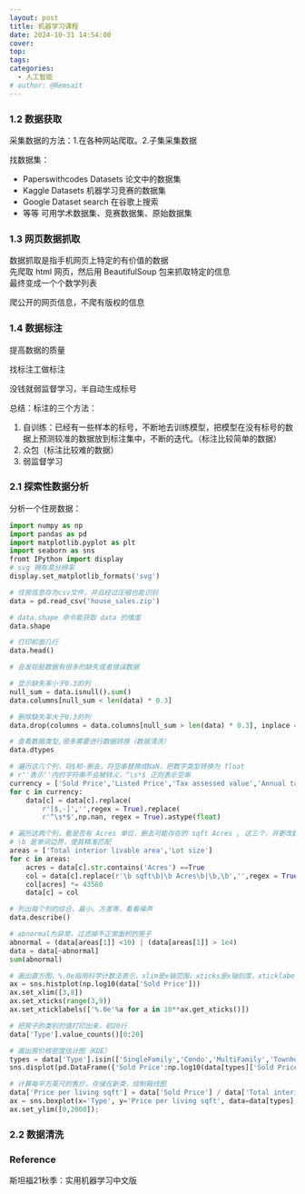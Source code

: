 ```yaml
---
layout: post
title: 机器学习课程
date: 2024-10-31 14:54:08
cover: 
top: 
tags: 
categories: 
  - 人工智能
# author: @Remsait
---
```

### 1.2 数据获取
采集数据的方法：1.在各种网站爬取。2.子集采集数据  

找数据集：
- Paperswithcodes Datasets   论文中的数据集
- Kaggle Datasets   机器学习竞赛的数据集
- Google Dataset search   在谷歌上搜索
- 等等
可用学术数据集、竞赛数据集、原始数据集

### 1.3 网页数据抓取
数据抓取是指手机网页上特定的有价值的数据  
先爬取 html 网页，然后用 BeautifulSoup 包来抓取特定的信息  
最终变成一个个数学列表  

爬公开的网页信息，不爬有版权的信息

### 1.4 数据标注
提高数据的质量  

找标注工做标注  

没钱就弱监督学习，半自动生成标号

总结：标注的三个方法：
1. 自训练：已经有一些样本的标号，不断地去训练模型，把模型在没有标号的数据上预测较准的数据放到标注集中，不断的迭代。（标注比较简单的数据）
2. 众包（标注比较难的数据）
3. 弱监督学习

### 2.1 探索性数据分析
分析一个住房数据：
```python
import numpy as np
import pandas as pd
import matplotlib.pyplot as plt 
import seaborn as sns
fromt IPython import display
# svg 拥有高分辨率
display.set_matplotlib_formats('svg')

# 住房信息存为csv文件，并且经过压缩也能识别
data = pd.read_csv('house_sales.zip')

# data.shape 命令能获取 data 的维度
data.shape

# 打印前面几行
data.head()

# 会发现脏数据有很多的缺失或者错误数据

# 显示缺失率小于0.3的列
null_sum = data.isnull().sum()
data.columns[null_sum < len(data) * 0.3]

# 删除缺失率大于0.3的列
data.drop(columns = data.columns[null_sum > len(data) * 0.3], inplace = True)

# 查看数据类型,很多需要进行数据转换（数据清洗）
data.dtypes

# 遍历这几个列，将$和-删去，将空串替换成NaN，把数字类型转换为 float
# r''表示''内的字符串不会被转义，^\s*$ 正则表示空串
currency = ['Sold Price','Listed Price','Tax assessed value','Annual tax amount']
for c in currency:
	data[c] = data[c].replace(
		r'[$,-]','',regex = True).replace(
		r'^\s*$',np.nan, regex = True).astype(float)

# 遍历这两个列，看是否有 Acres 单位，删去可能存在的 sqft Acres , 这三个，并更改数据类型，然后将有 Acres 单位的值乘43560
# \b 是单词边界，使其精准匹配
areas = ['Total interior livable area','Lot size']
for c in areas:
	acres = data[c].str.contains('Acres') ==True
	col = data[c].replace(r'\b sqft\b|\b Acres\b|\b,\b','',regex = True).astype(float)
	col[acres] *= 43560
	data[c] = col

# 列出每个列的综合、最小、方差等，看看噪声
data.describe()

# abnormal为异常，过滤掉不正常面积的房子
abnormal = (data[areas[1]] <10) | (data[areas[1]] > 1e4)
data = data[~abnormal]
sum(abnormal)

# 画出直方图，%.0e指用科学计数法表示，xlim是x轴范围，xticks是x轴刻度，xticklabels是x轴标签
ax = sns.histplot(np.log10(data['Sold Price']))
ax.set_xlim([3,8])
ax.set_xticks(range(3,9))
ax.set_xticklabels(['%.0e'%a for a in 10**ax.get_xticks()])

# 把房子的类别的值打印出来，前20行
data['Type'].value_counts()[0:20]

# 画出房价核密度估计图（KDE）
types = data['Type'].isin(['SingleFamily','Condo','MultiFamily','Townhouse'])
sns.displot(pd.DataFrame({'Sold Price':np.log10(data[types]['Sold Price']),'Type':data[types]['Type']}), x='Sold Price', hue='Type', kind = 'kde')

# 计算每平方英尺的售价，存储在新类，绘制箱线图
data['Price per living sqft'] = data['Sold Price'] / data['Total interior livable area']
ax = sns.boxplot(x='Type', y='Price per living sqft', data=data[types], fliersize=0)
ax.set_ylim([0,2000]);
```

### 2.2 数据清洗















### Reference
斯坦福21秋季：实用机器学习中文版